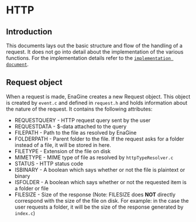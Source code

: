 # HTTP

## Introduction
This documents lays out the basic structure and flow of the handling of a request. It does not go into detail about the implementation of the various functions. For the implementation details refer to the [`implementation document`](../impl/http.MD).

## Request object
When a request is made, EnaGine creates a new Request object. This object is created by `event.c` and defined in `request.h` and holds information about the nature of the request. It contains the following attributes: 
* REQUESTQUERY - HTTP request query sent by the user
* REQUESTDATA - $-data attached to the query
* FILEPATH - Path to the file as resolved by EnaGine
* FOLDERPATH - Parent folder to the file. If the request asks for a folder instead of a file, it will be stored in here.
* FILETYPE - Extension of the file on disk
* MIMETYPE - MIME type of file as resolved by `httpTypeResolver.c`
* STATUS - HTTP status code
* ISBINARY - A boolean which says whether or not the file is plaintext or binary
* ISFOLDER - A boolean which says whether or not the requested item is a folder or file
* FILESIZE - Size of the response (Note: FILESIZE does **NOT** directly correspond with the size of the file on disk. For example: in the case the user requests a folder, it will be the size of the response generated by `index.c`)